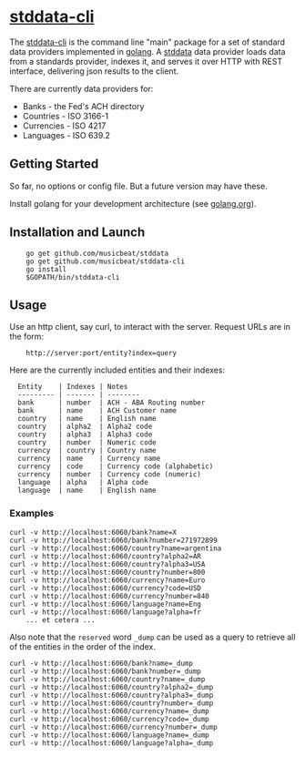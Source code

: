 # [stddata-cli](https://github.com/musicbeat/stddata-cli)

The [stddata-cli](https://github.com/musicbeat/stddata-cli) is the command line "main" package for a set of standard data providers implemented in [golang](https://golang.org). A [stddata](https://github.com/musicbeat/stddata) data provider loads data from a standards provider, indexes it, and serves it over HTTP with REST interface, delivering json results to the client.

There are currently data providers for:

 * Banks - the Fed's ACH directory
 * Countries - ISO 3166-1
 * Currencies - ISO 4217
 * Languages - ISO 639.2

## Getting Started

So far, no options or config file. But a future version may have
these.

Install golang for your development architecture (see [golang.org](http://golang.org)).

## Installation and Launch
```
	go get github.com/musicbeat/stddata
	go get github.com/musicbeat/stddata-cli
	go install
	$GOPATH/bin/stddata-cli
```
## Usage
Use an http client, say curl, to interact with the server. Request URLs are in the form:
```
    http://server:port/entity?index=query
```
Here are the currently included entities and their indexes:
```
  Entity    | Indexes | Notes
  --------- | ------- | --------
  bank      | number  | ACH - ABA Routing number
  bank      | name    | ACH Customer name
  country   | name    | English name
  country   | alpha2  | Alpha2 code
  country   | alpha3  | Alpha3 code
  country   | number  | Numeric code
  currency  | country | Country name
  currency  | name    | Currency name
  currency  | code    | Currency code (alphabetic)
  currency  | number  | Currency code (numeric)
  language  | alpha   | Alpha code
  language  | name    | English name
```

### Examples
```
curl -v http://localhost:6060/bank?name=X
curl -v http://localhost:6060/bank?number=271972899
curl -v http://localhost:6060/country?name=argentina
curl -v http://localhost:6060/country?alpha2=AR
curl -v http://localhost:6060/country?alpha3=USA
curl -v http://localhost:6060/country?number=800
curl -v http://localhost:6060/currency?name=Euro
curl -v http://localhost:6060/currency?code=USD
curl -v http://localhost:6060/currency?number=840
curl -v http://localhost:6060/language?name=Eng
curl -v http://localhost:6060/language?alpha=fr
	... et cetera ...
```

Also note that the `reserved` word `_dump` can be used as a query to retrieve all of the entities in the order of the index.

```
curl -v http://localhost:6060/bank?name=_dump
curl -v http://localhost:6060/bank?number=_dump
curl -v http://localhost:6060/country?name=_dump
curl -v http://localhost:6060/country?alpha2=_dump
curl -v http://localhost:6060/country?alpha3=_dump
curl -v http://localhost:6060/country?number=_dump
curl -v http://localhost:6060/currency?name=_dump
curl -v http://localhost:6060/currency?code=_dump
curl -v http://localhost:6060/currency?number=_dump
curl -v http://localhost:6060/language?name=_dump
curl -v http://localhost:6060/language?alpha=_dump
```
